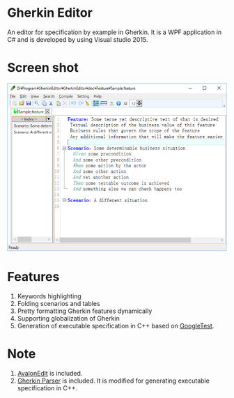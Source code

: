 # Gherkin Editor

An editor for specification by example in Gherkin.
It is a WPF application in C# and is developed by using Visual studio 2015.

# Screen shot
![sceen shot](https://github.com/bzquan/GherkinEditor/blob/master/ScreenShot.png)

# Features
1. Keywords highlighting
2. Folding scenarios and tables
3. Pretty formatting Gherkin features dynamically
4. Supporting globalization of Gherkin
5. Generation of executable specification in C++ based on [GoogleTest](https://github.com/google/googletest).

# Note
1. [AvalonEdit](https://github.com/icsharpcode/AvalonEdit) is included.
2. [Gherkin Parser](https://github.com/cucumber/cucumber/tree/master/gherkin) is included. It is modified for generating executable specification in C++.


